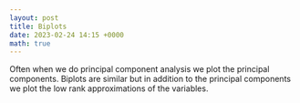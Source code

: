 ```yaml
---
layout: post
title: Biplots
date: 2023-02-24 14:15 +0000
math: true
---
```



Often when we do principal component analysis we plot the principal components. Biplots are similar but in addition to the principal components we plot the low rank approximations of the variables.


